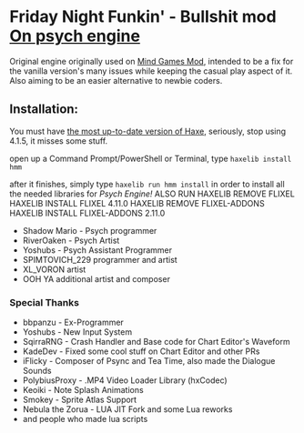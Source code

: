 # Friday Night Funkin' - Bullshit mod [On psych engine](https://github.com/ShadowMario/FNF-PsychEngine)
Original engine originally used on [Mind Games Mod](https://gamebanana.com/mods/301107), intended to be a fix for the vanilla version's many issues while keeping the casual play aspect of it. Also aiming to be an easier alternative to newbie coders.

## Installation:
You must have [the most up-to-date version of Haxe](https://haxe.org/download/), seriously, stop using 4.1.5, it misses some stuff.

open up a Command Prompt/PowerShell or Terminal, type `haxelib install hmm`

after it finishes, simply type `haxelib run hmm install` in order to install all the needed libraries for *Psych Engine!*
ALSO RUN HAXELIB REMOVE FLIXEL
HAXELIB INSTALL FLIXEL 4.11.0
HAXELIB REMOVE FLIXEL-ADDONS
HAXELIB INSTALL FLIXEL-ADDONS 2.11.0

* Shadow Mario -  Psych programmer
* RiverOaken -  Psych Artist
* Yoshubs - Psych Assistant Programmer
* SPIMTOVICH_229 programmer and artist
* XL_VORON artist
* OOH YA additional artist and composer

### Special Thanks
* bbpanzu - Ex-Programmer
* Yoshubs - New Input System
* SqirraRNG - Crash Handler and Base code for Chart Editor's Waveform
* KadeDev - Fixed some cool stuff on Chart Editor and other PRs
* iFlicky - Composer of Psync and Tea Time, also made the Dialogue Sounds
* PolybiusProxy - .MP4 Video Loader Library (hxCodec)
* Keoiki - Note Splash Animations
* Smokey - Sprite Atlas Support
* Nebula the Zorua - LUA JIT Fork and some Lua reworks
* and people who made lua scripts
